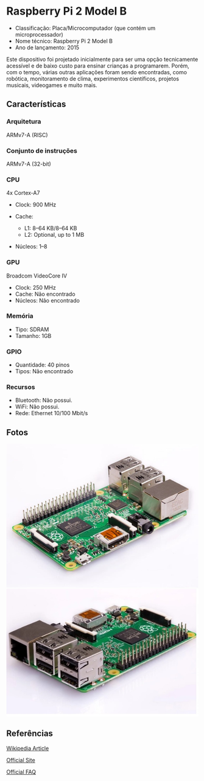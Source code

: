 # Raspberry Pi 2 Model B

- Classificação: Placa/Microcomputador (que contém um microprocessador)
- Nome técnico: Raspberry Pi 2 Model B
- Ano de lançamento: 2015

Este dispositivo foi projetado inicialmente para ser uma opção tecnicamente acessível e de baixo custo para ensinar crianças a programarem. Porém, com o tempo, várias outras aplicações foram sendo encontradas, como robótica, monitoramento de clima, experimentos científicos, projetos musicais, videogames e muito mais.

## Características

### Arquitetura

ARMv7-A (RISC)

### Conjunto de instruções

ARMv7-A (32-bit)

### CPU

4x Cortex-A7

- Clock: 900 MHz
- Cache:
  - L1: 8–64 KB/8–64 KB
  - L2: Optional, up to 1 MB

- Núcleos: 1–8

### GPU

Broadcom VideoCore IV

- Clock: 250 MHz
- Cache: Não encontrado
- Núcleos: Não encontrado

### Memória

- Tipo: SDRAM
- Tamanho: 1GB

### GPIO

- Quantidade: 40 pinos
- Tipos: Não encontrado

### Recursos

- Bluetooth: Não possui.
- WiFi: Não possui.
- Rede: Ethernet 10/100 Mbit/s

## Fotos

![RPI2_1](imgs/pi2_1.jpg)
![RPI2_2](imgs/pi2_2.jpg)

## Referências

[Wikipedia Article](https://en.wikipedia.org/wiki/Raspberry_Pi)

[Official Site](https://www.raspberrypi.org/products/raspberry-pi-2-model-b/)

[Official FAQ](https://www.raspberrypi.org/documentation/faqs)

